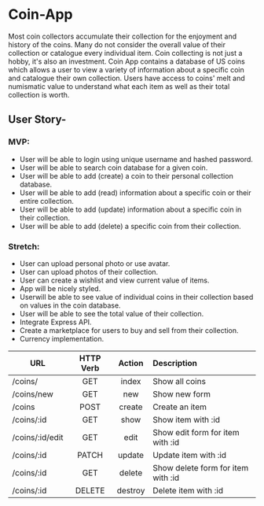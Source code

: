 # Coin-App

Most coin collectors accumulate their collection for the enjoyment and history of the coins.  Many do not consider the overall value of their collection or catalogue every individual item.  Coin collecting is not just a hobby, it's also an investment.  Coin App contains a database of US coins which allows a user to view a variety of information about a specific coin and catalogue their own collection.  Users have access to coins' melt and numismatic value to understand what each item as well as their total collection is worth.

## User Story-
### MVP:
  * User will be able to login using unique username and hashed password.
  * User will be able to search coin database for a given coin.
  * User will be able to add (create) a coin to their personal collection database.
  * User will be able to add (read) information about a specific coin or their entire collection.
  * User will be able to add (update) information about a specific coin in their collection.
  * User will be able to add (delete) a specific coin from their collection.

### Stretch:
  * User can upload personal photo or use avatar.
  * User can upload photos of their collection.
  * User can create a wishlist and view current value of items.
  * App will be nicely styled.
  * Userwill be able to see value of individual coins in their collection based on values in the coin database.
  * User will be able to see the total value of their collection.
  * Integrate Express API.
  * Create a marketplace for users to buy and sell from their collection.
  * Currency implementation.

|URL        | HTTP Verb | Action | Description       |
|-----------|:---------:|:------:|:------------------|
|/coins/    | GET       | index  | Show all coins    |
|/coins/new | GET       | new    | Show new form     |
|/coins     | POST      | create | Create an item    |
|/coins/:id | GET       | show   | Show item with :id|
|/coins/:id/edit| GET   | edit   | Show edit form for item with :id|
|/coins/:id | PATCH     | update | Update item with :id |
|/coins/:id | GET       | delete | Show delete form for item with :id|
|/coins/:id | DELETE    | destroy| Delete item with :id|
